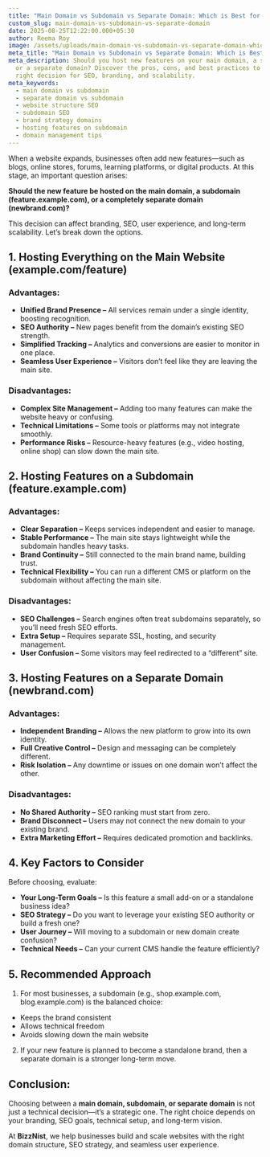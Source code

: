 ```yaml
---
title: "Main Domain vs Subdomain vs Separate Domain: Which is Best for Your Website?"
custom_slug: main-domain-vs-subdomain-vs-separate-domain
date: 2025-08-25T12:22:00.000+05:30
author: Reema Roy
image: /assets/uploads/main-domain-vs-subdomain-vs-separate-domain-which-is-best-for-your-website.png
meta_title: "Main Domain vs Subdomain vs Separate Domain: Which is Best for Your Website?"
meta_description: Should you host new features on your main domain, a subdomain,
  or a separate domain? Discover the pros, cons, and best practices to make the
  right decision for SEO, branding, and scalability.
meta_keywords:
  - main domain vs subdomain
  - separate domain vs subdomain
  - website structure SEO
  - subdomain SEO
  - brand strategy domains
  - hosting features on subdomain
  - domain management tips
---
```

When a website expands, businesses often add new features—such as blogs, online stores, forums, learning platforms, or digital products. At this stage, an important question arises:

**Should the new feature be hosted on the main domain, a subdomain (feature.example.com), or a completely separate domain (newbrand.com)?**

This decision can affect branding, SEO, user experience, and long-term scalability. Let’s break down the options.

## 1. Hosting Everything on the Main Website (example.com/feature)

### Advantages: 

* **Unified Brand Presence –** All services remain under a single identity, boosting recognition.
* **SEO Authority –** New pages benefit from the domain’s existing SEO strength.
* **Simplified Tracking –** Analytics and conversions are easier to monitor in one place.
* **Seamless User Experience –** Visitors don’t feel like they are leaving the main site.

### **Disadvantages:**

* **Complex Site Management –** Adding too many features can make the website heavy or confusing.
* **Technical Limitations –** Some tools or platforms may not integrate smoothly.
* **Performance Risks –** Resource-heavy features (e.g., video hosting, online shop) can slow down the main site.

## 2. Hosting Features on a Subdomain (feature.example.com)

### Advantages:

* **Clear Separation –** Keeps services independent and easier to manage.
* **Stable Performance –** The main site stays lightweight while the subdomain handles heavy tasks.
* **Brand Continuity –** Still connected to the main brand name, building trust.
* **Technical Flexibility –** You can run a different CMS or platform on the subdomain without affecting the main site.

### Disadvantages:

* **SEO Challenges –** Search engines often treat subdomains separately, so you’ll need fresh SEO efforts.
* **Extra Setup –** Requires separate SSL, hosting, and security management.
* **User Confusion –** Some visitors may feel redirected to a “different” site.

## 3. Hosting Features on a Separate Domain (newbrand.com)

### Advantages:

* **Independent Branding –** Allows the new platform to grow into its own identity.
* **Full Creative Control –** Design and messaging can be completely different.
* **Risk Isolation –** Any downtime or issues on one domain won’t affect the other.

### Disadvantages:

* **No Shared Authority –** SEO ranking must start from zero.
* **Brand Disconnect –** Users may not connect the new domain to your existing brand.
* **Extra Marketing Effort –** Requires dedicated promotion and backlinks.

## 4. Key Factors to Consider

Before choosing, evaluate:

* **Your Long-Term Goals –** Is this feature a small add-on or a standalone business idea?
* **SEO Strategy –** Do you want to leverage your existing SEO authority or build a fresh one?
* **User Journey –** Will moving to a subdomain or new domain create confusion?
* **Technical Needs –** Can your current CMS handle the feature efficiently?

## 5. Recommended Approach

1. For most businesses, a subdomain (e.g., shop.example.com, blog.example.com) is the balanced choice:

* Keeps the brand consistent
* Allows technical freedom
* Avoids slowing down the main website

2. If your new feature is planned to become a standalone brand, then a separate domain is a stronger long-term move.

## Conclusion:

Choosing between a **main domain, subdomain, or separate domain** is not just a technical decision—it’s a strategic one. The right choice depends on your branding, SEO goals, technical setup, and long-term vision.

At **BizzNist**, we help businesses build and scale websites with the right domain structure, SEO strategy, and seamless user experience.
